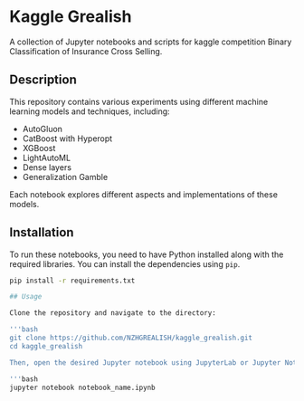 # Kaggle Grealish

A collection of Jupyter notebooks and scripts for kaggle competition Binary Classification of Insurance Cross Selling.

## Description

This repository contains various experiments using different machine learning models and techniques, including:
- AutoGluon
- CatBoost with Hyperopt
- XGBoost
- LightAutoML
- Dense layers
- Generalization Gamble

Each notebook explores different aspects and implementations of these models.

## Installation

To run these notebooks, you need to have Python installed along with the required libraries. You can install the dependencies using `pip`.

```bash
pip install -r requirements.txt

## Usage

Clone the repository and navigate to the directory:

'''bash
git clone https://github.com/NZHGREALISH/kaggle_grealish.git
cd kaggle_grealish

Then, open the desired Jupyter notebook using JupyterLab or Jupyter Notebook:

'''bash
jupyter notebook notebook_name.ipynb
